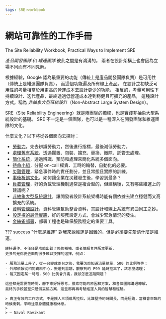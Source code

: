 ```yaml
---
tags: SRE-workbook
---
```


# 網站可靠性的工作手冊

The Site Reliability Workbook, Practical Ways to Implement SRE

*產品開發團隊* 和 *維運團隊* 彼此之間是有鴻溝的，
兩者在設計架構上也會因為立場不同而有不同見解。

根據經驗，Google 認為最重要的功能（傳統上是產品開發團隊負責）是可用性（傳統上是維運團隊負責），
而這個功能遍及所有線上產品。
在設計之初缺乏可用性的考量相當於用更高的營運成本去設計更少的功能，
相反的，考量可用性下持續設計、迭代產品，最終透過低營運成本達到穩健且可擴充的產品，
這種設計方式，稱為 *非抽象大型系統設計*（Non-Abstract Large System Design）。

SRE（Site Reliability Engineering）就是兩團隊的橋樑，也是實踐非抽象大型系統設計的基礎。
SRE 不一定是一個團隊，也可以是一種深入在開發團隊和維運團隊的文化。

什麼文化？以下將從各個面向去探討：

-   [勞動力](./toil.md)，先去辨識勞動力，然後進行指標，最後減低勞動力。
-   [處理舊有系統](./legacy-system.md)，透過擱置、包裝、擴充、替換、撤除、託管去處理。
-   [簡化系統](./simplicity.md)，透過辨識、預防和處理來簡化系統多個面向。
-   [待命小組](./on-call.md)，分配 on-call 權責、工時的輪替，自動化的必要。
-   [災難管理](./incident-response.md)，緊急事件時的責任劃分，並且常態且實際的訓練。
-   [事後析誤文化](./postmortem-culture.md)，如何讓企業在災難發生後，學習到最多？
-   [負載管理](./managing-load.md)，好的負載管理機制通常是複合型的，但建構後，又有哪些維運上的建議呢？
-   [非抽象大型系統設計](./nalsd.md)，讓開發者設計系統架構時能有個依據去建立穩健而又高擴充的系統。
-   [資料管線設計](./data-pipelines.md)，資料管線幫助整合資料，其設計和線上系統有異曲同工之妙。
-   [設定檔的最佳實踐](./configuration-best-practice.md)，好的服務設定方式，會減少緊急情況的發生。
-   [金絲雀部署](./canary-release.md)，部署工程也是確保服務穩定的重要工具。

??? success "什麼是維運"
    對我來說維運是困難的，但是必須要先釐清什麼是維運。

    維持運作，不僅僅是功能出錯了修修補補，或者依賴套件版本更新，
    更多的是你要去面對很多難以抉擇的選擇，例如：

    - 服務流量上升了，從一台變成兩台之後，我要怎麼知道流量總量，500 的比例等等；
    - 外部依賴從相同資料中心，搬遷到雲端，觀察到的 P99 延時拉高了，該怎麼處理；
    - 每天固定某一時段，500 比例會升高，我該怎麼追蹤問題？

    這些都是需要花時間，靜下來好好思考，摸索可能的原因和方案，和各個團隊溝通暸解，
    最終的手段甚至只是個妥協方案，這些都再再考驗維運人員的智慧和經驗。

    > 真正有效的工作方式，不是鐵人三項或馬拉松，比誰堅持的時間長，而是短跑，當機會來臨的時候衝刺，平時注意身體健康和休息。
    >
    > — Naval Ravikant
